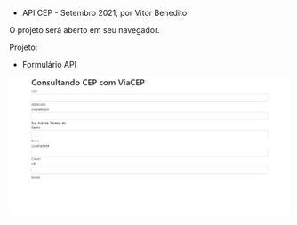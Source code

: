 - API CEP - Setembro 2021, por Vitor Benedito

O projeto será aberto em seu navegador.

Projeto: 

- Formulário API

![print1](img-readme/print1.png)

